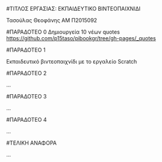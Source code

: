 ﻿#ΤΙΤΛΟΣ ΕΡΓΑΣΙΑΣ: ΕΚΠΑΙΔΕΥΤΙΚΟ ΒΙΝΤΕΟΠΑΙΧΝΙΔΙ

Τασούλας Θεοφάνης 
ΑΜ Π2015092

#ΠΑΡΑΔΟΤΕΟ 0
Δημιουργεία 10 νέων quotes
https://github.com/p15taso/pibookgr/tree/gh-pages/_quotes

#ΠΑΡΑΔΟΤΕΟ 1

Εκπαιδευτικό βιντεοπαιχνίδι με το εργαλείο Scratch

#ΠΑΡΑΔΟΤΕΟ 2

...

#ΠΑΡΑΔΟΤΕΟ 3

...

#ΠΑΡΑΔΟΤΕΟ 4

...

#ΤΕΛΙΚΗ ΑΝΑΦΟΡΑ

...
